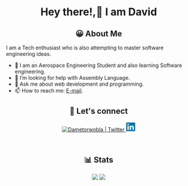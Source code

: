 <h1 align="center">Hey there!,👋 I am David</h1>


<h2 align="center">😀 About Me</h2>

I am a Tech enthusiast who is also attempting to master software engineering ideas.
- 🌱 I am an Aerospace Engineering Student and also learning Software engineering.
- 🤔 I’m looking for help with Assembly Language.
- 💬 Ask me about web development and programming.
- 📫 How to reach me: [E-mail](mailto:dametorwobla@gmail.com).

<h2 align="center">🤝 Let's connect</h2>
<p align="center">
<a href="https://twitter.com/dametorwobla/">
  <img alt="Dametorwobla | Twitter" width="5%" src="https://raw.githubusercontent.com/peterthehan/peterthehan/master/assets/twitter.svg"/>
</a>
<a href="https://www.linkedin.com/in/david-ametorwobla-353224a1/">
  <img alt="David Ametorwobla LinkedIn" width="5%" src="https://github.com/devicons/devicon/blob/master/icons/linkedin/linkedin-original.svg" />
</a>
</p>

<br>
<h2 align="center">📊 Stats</h2>
<p align="center">
<img width="47%"
   src="https://github-readme-stats.vercel.app/api?username=Dametorwobla&show_icons=true&theme=tokyonight" 
/>
  <img width="47%" src="https://github-readme-streak-stats.herokuapp.com/?user=Dametorwobla&theme=tokyonight" />  
</p>

